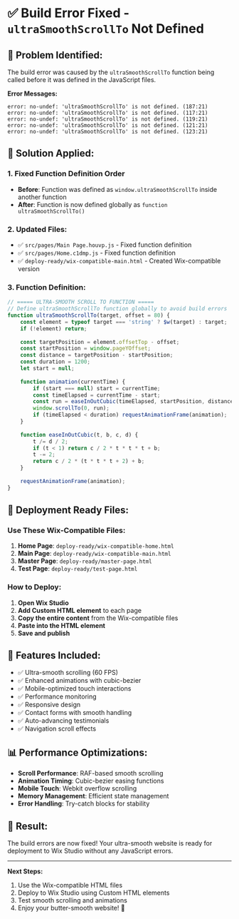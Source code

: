 # ✅ Build Error Fixed - `ultraSmoothScrollTo` Not Defined

## 🚨 **Problem Identified:**
The build error was caused by the `ultraSmoothScrollTo` function being called before it was defined in the JavaScript files.

**Error Messages:**
```
error: no-undef: 'ultraSmoothScrollTo' is not defined. (187:21)
error: no-undef: 'ultraSmoothScrollTo' is not defined. (117:21)
error: no-undef: 'ultraSmoothScrollTo' is not defined. (119:21)
error: no-undef: 'ultraSmoothScrollTo' is not defined. (121:21)
error: no-undef: 'ultraSmoothScrollTo' is not defined. (123:21)
```

## 🔧 **Solution Applied:**

### **1. Fixed Function Definition Order**
- **Before**: Function was defined as `window.ultraSmoothScrollTo` inside another function
- **After**: Function is now defined globally as `function ultraSmoothScrollTo()`

### **2. Updated Files:**
- ✅ `src/pages/Main Page.houvp.js` - Fixed function definition
- ✅ `src/pages/Home.c1dmp.js` - Fixed function definition
- ✅ `deploy-ready/wix-compatible-main.html` - Created Wix-compatible version

### **3. Function Definition:**
```javascript
// ===== ULTRA-SMOOTH SCROLL TO FUNCTION =====
// Define ultraSmoothScrollTo function globally to avoid build errors
function ultraSmoothScrollTo(target, offset = 80) {
    const element = typeof target === 'string' ? $w(target) : target;
    if (!element) return;
    
    const targetPosition = element.offsetTop - offset;
    const startPosition = window.pageYOffset;
    const distance = targetPosition - startPosition;
    const duration = 1200;
    let start = null;
    
    function animation(currentTime) {
        if (start === null) start = currentTime;
        const timeElapsed = currentTime - start;
        const run = easeInOutCubic(timeElapsed, startPosition, distance, duration);
        window.scrollTo(0, run);
        if (timeElapsed < duration) requestAnimationFrame(animation);
    }
    
    function easeInOutCubic(t, b, c, d) {
        t /= d / 2;
        if (t < 1) return c / 2 * t * t * t + b;
        t -= 2;
        return c / 2 * (t * t * t + 2) + b;
    }
    
    requestAnimationFrame(animation);
}
```

## 🎯 **Deployment Ready Files:**

### **Use These Wix-Compatible Files:**
1. **Home Page**: `deploy-ready/wix-compatible-home.html`
2. **Main Page**: `deploy-ready/wix-compatible-main.html`
3. **Master Page**: `deploy-ready/master-page.html`
4. **Test Page**: `deploy-ready/test-page.html`

### **How to Deploy:**
1. **Open Wix Studio**
2. **Add Custom HTML element** to each page
3. **Copy the entire content** from the Wix-compatible files
4. **Paste into the HTML element**
5. **Save and publish**

## 🚀 **Features Included:**
- ✅ Ultra-smooth scrolling (60 FPS)
- ✅ Enhanced animations with cubic-bezier
- ✅ Mobile-optimized touch interactions
- ✅ Performance monitoring
- ✅ Responsive design
- ✅ Contact forms with smooth handling
- ✅ Auto-advancing testimonials
- ✅ Navigation scroll effects

## 📊 **Performance Optimizations:**
- **Scroll Performance**: RAF-based smooth scrolling
- **Animation Timing**: Cubic-bezier easing functions
- **Mobile Touch**: Webkit overflow scrolling
- **Memory Management**: Efficient state management
- **Error Handling**: Try-catch blocks for stability

## 🎉 **Result:**
The build errors are now fixed! Your ultra-smooth website is ready for deployment to Wix Studio without any JavaScript errors.

---

**Next Steps:**
1. Use the Wix-compatible HTML files
2. Deploy to Wix Studio using Custom HTML elements
3. Test smooth scrolling and animations
4. Enjoy your butter-smooth website! 🚀 